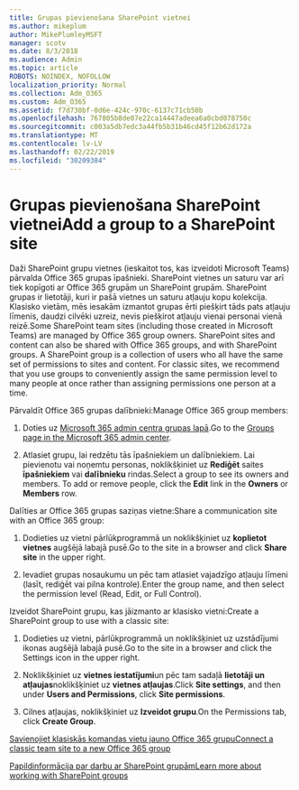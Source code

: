 ```yaml
---
title: Grupas pievienošana SharePoint vietnei
ms.author: mikeplum
author: MikePlumleyMSFT
manager: scotv
ms.date: 8/3/2018
ms.audience: Admin
ms.topic: article
ROBOTS: NOINDEX, NOFOLLOW
localization_priority: Normal
ms.collection: Adm_O365
ms.custom: Adm_O365
ms.assetid: f7d730bf-0d6e-424c-970c-6137c71cb50b
ms.openlocfilehash: 767805b8de07e22ca14447adeea6a0cbd078750c
ms.sourcegitcommit: c003a5db7edc3a44fb5b31b46cd45f12b62d172a
ms.translationtype: MT
ms.contentlocale: lv-LV
ms.lasthandoff: 02/22/2019
ms.locfileid: "30209384"
---
```

# <a name="add-a-group-to-a-sharepoint-site"></a><span data-ttu-id="6b18a-102">Grupas pievienošana SharePoint vietnei</span><span class="sxs-lookup"><span data-stu-id="6b18a-102">Add a group to a SharePoint site</span></span>

<span data-ttu-id="6b18a-p101">Daži SharePoint grupu vietnes (ieskaitot tos, kas izveidoti Microsoft Teams) pārvalda Office 365 grupas īpašnieki. SharePoint vietnes un saturu var arī tiek kopīgoti ar Office 365 grupām un SharePoint grupām. SharePoint grupas ir lietotāji, kuri ir pašā vietnes un saturu atļauju kopu kolekcija. Klasisko vietām, mēs iesakām izmantot grupas ērti piešķirt tāds pats atļauju līmenis, daudzi cilvēki uzreiz, nevis piešķirot atļauju vienai personai vienā reizē.</span><span class="sxs-lookup"><span data-stu-id="6b18a-p101">Some SharePoint team sites (including those created in Microsoft Teams) are managed by Office 365 group owners. SharePoint sites and content can also be shared with Office 365 groups, and with SharePoint groups. A SharePoint group is a collection of users who all have the same set of permissions to sites and content. For classic sites, we recommend that you use groups to conveniently assign the same permission level to many people at once rather than assigning permissions one person at a time.</span></span>
  
<span data-ttu-id="6b18a-107">Pārvaldīt Office 365 grupas dalībnieki:</span><span class="sxs-lookup"><span data-stu-id="6b18a-107">Manage Office 365 group members:</span></span>
  
1. <span data-ttu-id="6b18a-108">Doties uz [Microsoft 365 admin centra grupas lapā](https://portal.office.com/adminportal/home#/groups).</span><span class="sxs-lookup"><span data-stu-id="6b18a-108">Go to the [Groups page in the Microsoft 365 admin center](https://portal.office.com/adminportal/home#/groups).</span></span>
    
2. <span data-ttu-id="6b18a-p102">Atlasiet grupu, lai redzētu tās īpašniekiem un dalībniekiem. Lai pievienotu vai noņemtu personas, noklikšķiniet uz **Rediģēt** saites **īpašniekiem** vai **dalībnieku** rindas.</span><span class="sxs-lookup"><span data-stu-id="6b18a-p102">Select a group to see its owners and members. To add or remove people, click the **Edit** link in the **Owners** or **Members** row.</span></span> 
    
<span data-ttu-id="6b18a-111">Dalīties ar Office 365 grupas saziņas vietne:</span><span class="sxs-lookup"><span data-stu-id="6b18a-111">Share a communication site with an Office 365 group:</span></span>
  
1. <span data-ttu-id="6b18a-112">Dodieties uz vietni pārlūkprogrammā un noklikšķiniet uz **koplietot vietnes** augšējā labajā pusē.</span><span class="sxs-lookup"><span data-stu-id="6b18a-112">Go to the site in a browser and click **Share site** in the upper right.</span></span> 
    
2. <span data-ttu-id="6b18a-113">Ievadiet grupas nosaukumu un pēc tam atlasiet vajadzīgo atļauju līmeni (lasīt, rediģēt vai pilna kontrole).</span><span class="sxs-lookup"><span data-stu-id="6b18a-113">Enter the group name, and then select the permission level (Read, Edit, or Full Control).</span></span>
    
<span data-ttu-id="6b18a-114">Izveidot SharePoint grupu, kas jāizmanto ar klasisko vietni:</span><span class="sxs-lookup"><span data-stu-id="6b18a-114">Create a SharePoint group to use with a classic site:</span></span>
  
1. <span data-ttu-id="6b18a-115">Dodieties uz vietni, pārlūkprogrammā un noklikšķiniet uz uzstādījumi ikonas augšējā labajā pusē.</span><span class="sxs-lookup"><span data-stu-id="6b18a-115">Go to the site in a browser and click the Settings icon in the upper right.</span></span>
    
2. <span data-ttu-id="6b18a-116">Noklikšķiniet uz **vietnes iestatījumi**un pēc tam sadaļā **lietotāji un atļaujas**noklikšķiniet uz **vietnes atļaujas**.</span><span class="sxs-lookup"><span data-stu-id="6b18a-116">Click **Site settings**, and then under **Users and Permissions**, click **Site permissions**.</span></span>
    
3. <span data-ttu-id="6b18a-117">Cilnes atļaujas, noklikšķiniet uz **Izveidot grupu**.</span><span class="sxs-lookup"><span data-stu-id="6b18a-117">On the Permissions tab, click **Create Group**.</span></span>
    
[<span data-ttu-id="6b18a-118">Savienojiet klasiskās komandas vietu jauno Office 365 grupu</span><span class="sxs-lookup"><span data-stu-id="6b18a-118">Connect a classic team site to a new Office 365 group</span></span>](https://go.microsoft.com/fwlink/?linkid=2008654)
  
[<span data-ttu-id="6b18a-119">Papildinformācija par darbu ar SharePoint grupām</span><span class="sxs-lookup"><span data-stu-id="6b18a-119">Learn more about working with SharePoint groups</span></span>](https://go.microsoft.com/fwlink/?linkid=874658)
  

